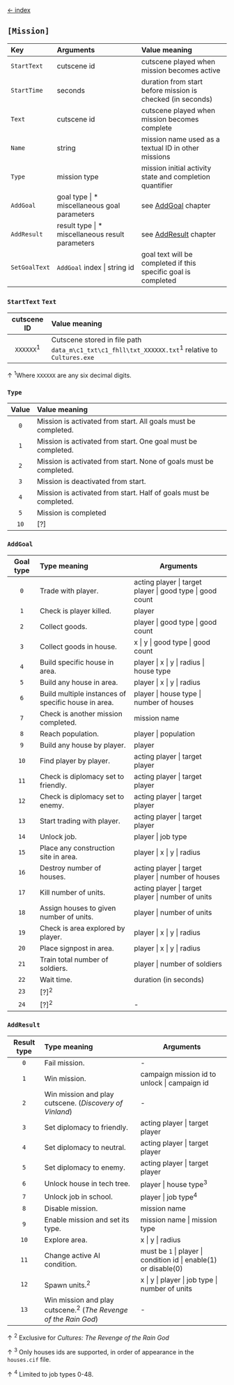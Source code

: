 [← index](../index.md)

## `[Mission]`
| Key           | Arguments                                        | Value meaning                                                  |
|:--------------|:-------------------------------------------------|:---------------------------------------------------------------|
| `StartText`   | cutscene id                                      | cutscene played when mission becomes active                    |
| `StartTime`   | seconds                                          | duration from start before mission is checked (in seconds)     |
| `Text`        | cutscene id                                      | cutscene played when mission becomes complete                  |
| `Name`        | string                                           | mission name used as a textual ID in other missions            |
| `Type`        | mission type                                     | mission initial activity state and completion quantifier       |
| `AddGoal`     | goal type \| * miscellaneous goal parameters     | see [AddGoal](#addgoal) chapter                                |
| `AddResult`   | result type \| * miscellaneous result parameters | see [AddResult](#addresult) chapter                            |
| `SetGoalText` | `AddGoal` index \| string id                     | goal text will be completed if this specific goal is completed |

### `StartText` `Text`

|     cutscene ID      | Value meaning                                                                                              |
|:--------------------:|:-----------------------------------------------------------------------------------------------------------|
| `XXXXXX`<sup>1</sup> | Cutscene stored in file path `data_m\c1_txt\c1_fhll\txt_XXXXXX.txt`<sup>1</sup> relative to `Cultures.exe` |

↑ <sup>1</sup>Where `XXXXXX` are any six decimal digits.

### `Type`

| Value | Value meaning                                                     |
|:-----:|:------------------------------------------------------------------|
|  `0`  | Mission is activated from start. All goals must be completed.     |
|  `1`  | Mission is activated from start. One goal must be completed.      |
|  `2`  | Mission is activated from start. None of goals must be completed. |
|  `3`  | Mission is deactivated from start.                                |
|  `4`  | Mission is activated from start. Half of goals must be completed. |
|  `5`  | Mission is completed                                              |
| `10`  | [?]                                                               |

### `AddGoal`

| Goal type | Type meaning                                        | Arguments                                                 |
|:---------:|:----------------------------------------------------|-----------------------------------------------------------|
|    `0`    | Trade with player.                                  | acting player \| target player \| good type \| good count |
|    `1`    | Check is player killed.                             | player                                                    |
|    `2`    | Collect goods.                                      | player \| good type \| good count                         |
|    `3`    | Collect goods in house.                             | x \| y \| good type \| good count                         |
|    `4`    | Build specific house in area.                       | player \| x \| y \| radius \| house type                  |
|    `5`    | Build any house in area.                            | player \| x \| y \| radius                                |
|    `6`    | Build multiple instances of specific house in area. | player \| house type \| number of houses                  |
|    `7`    | Check is another mission completed.                 | mission name                                              |
|    `8`    | Reach population.                                   | player \| population                                      |
|    `9`    | Build any house by player.                          | player                                                    |
|   `10`    | Find player by player.                              | acting player \| target player                            |
|   `11`    | Check is diplomacy set to friendly.                 | acting player \| target player                            |
|   `12`    | Check is diplomacy set to enemy.                    | acting player \| target player                            |
|   `13`    | Start trading with player.                          | acting player \| target player                            |
|   `14`    | Unlock job.                                         | player \| job type                                        |
|   `15`    | Place any construction site in area.                | player \| x \| y \| radius                                |
|   `16`    | Destroy number of houses.                           | acting player \| target player \| number of houses        |
|   `17`    | Kill number of units.                               | acting player \| target player \| number of units         |
|   `18`    | Assign houses to given number of units.             | player \| number of units                                 |
|   `19`    | Check is area explored by player.                   | player \| x \| y \| radius                                |
|   `20`    | Place signpost in area.                             | player \| x \| y \| radius                                |
|   `21`    | Train total number of soldiers.                     | player \| number of soldiers                              |
|   `22`    | Wait time.                                          | duration (in seconds)                                     |
|   `23`    | [?]<sup>2</sup>                                     |                                                           |
|   `24`    | [?]<sup>2</sup>                                     | -                                                         |

### `AddResult`

| Result type | Type meaning                                                               | Arguments                                                        |
|:-----------:|:---------------------------------------------------------------------------|------------------------------------------------------------------|
|     `0`     | Fail mission.                                                              | -                                                                |
|     `1`     | Win mission.                                                               | campaign mission id to unlock \| campaign id                     |
|     `2`     | Win mission and play cutscene. (*Discovery of Vinland*)                    | -                                                                |
|     `3`     | Set diplomacy to friendly.                                                 | acting player \| target player                                   |
|     `4`     | Set diplomacy to neutral.                                                  | acting player \| target player                                   |
|     `5`     | Set diplomacy to enemy.                                                    | acting player \| target player                                   |
|     `6`     | Unlock house in tech tree.                                                 | player \| house type<sup>3</sup>                                 |
|     `7`     | Unlock job in school.                                                      | player \| job type<sup>4</sup>                                   |
|     `8`     | Disable mission.                                                           | mission name                                                     |
|     `9`     | Enable mission and set its type.                                           | mission name \| mission type                                     |
|    `10`     | Explore area.                                                              | x \| y \| radius                                                 |
|    `11`     | Change active AI condition.                                                | must be `1` \| player \| condition id \| enable(1) or disable(0) |
|    `12`     | Spawn units.<sup>2</sup>                                                   | x \| y \| player \| job type \| number of units                  |
|    `13`     | Win mission and play cutscene.<sup>2</sup> (*The Revenge of the Rain God*) | -                                                                |

↑ <sup>2</sup> Exclusive for *Cultures: The Revenge of the Rain God*

↑ <sup>3</sup> Only houses ids are supported, in order of appearance in the `houses.cif` file.

↑ <sup>4</sup> Limited to job types 0-48.